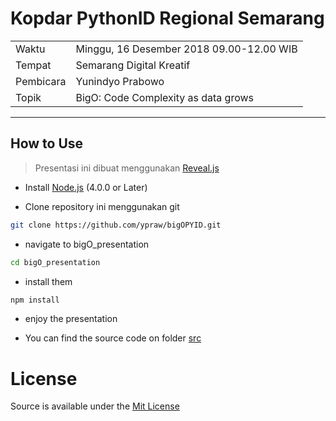 # Kopdar PythonID Regional Semarang

|           |       |
| :---      | :---- |
| Waktu     | Minggu, 16 Desember 2018  09.00-12.00 WIB        |
| Tempat    | Semarang Digital Kreatif  |
| Pembicara | Yunindyo Prabowo                   |
| Topik     | BigO: Code Complexity as data grows|
---


## How to Use

> Presentasi ini dibuat menggunakan [Reveal.js](https://github.com/hakimel/reveal.js/)

* Install [Node.js](https://nodejs.org) (4.0.0 or Later)

* Clone repository ini menggunakan git
```bash
git clone https://github.com/ypraw/bigOPYID.git
```

* navigate to bigO_presentation
```bash
cd bigO_presentation
```

*  install them
```bash
npm install
```

* enjoy the presentation

* You can find the source code on folder [src](bigO_presentation/src) 



# **License**
Source is available under the [Mit License](License.md)
